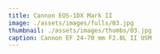```yaml
---
title: Cannon EOS-1DX Mark II
image: ./assets/images/fulls/03.jpg
thumbnail: ./assets/images/thumbs/03.jpg
caption: Cannon EF 24-70 mm F2.8L II USM
---
```


